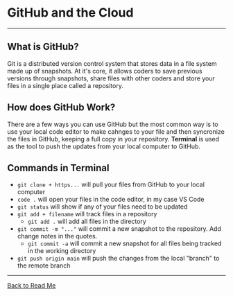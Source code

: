 # GitHub and the Cloud

---

## What is GitHub?

Git is a distributed version control system that stores data in a file system made up of snapshots. At it's core, it allows coders to save previous versions through snapshots, share files with other coders and store your files in a single place called a repository.

## How does GitHub Work?

There are a few ways you can use GitHub but the most common way is to use your local code editor to make cahnges to your file and then syncronize the files in GitHub, keeping a full copy in your repository. **Terminal** is used as the tool to push the updates from your local computer to GitHub.

## Commands in Terminal

- `git clone + https...` will pull your files from GitHub to your local computer
- `code .` will open your files in the code editor, in my case VS Code
- `git status` will show if any of your files need to be updated
- `git add + filename` will track files in a repository
    - `git add .` will add all files in the directory
- `git commit -m "..."` will commit a new snapshot to the repository. Add change notes in the quotes.
    - `git commit -a` will commit a new snapshot for all files being tracked in the working directory
- `git push origin main` will push the changes from the local "branch" to the remote branch

---

[Back to Read Me](../README.md)
